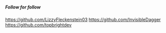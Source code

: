 ##### Follow for follow

https://github.com/LizzyFleckenstein03
https://github.com/InvisibleDagger
https://github.com/topbrightdev

